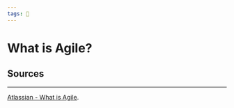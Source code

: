 ```yaml
---
tags: 👔
---
```


# What is Agile?

## Sources
---

[Atlassian - What is Agile](https://www.atlassian.com/agile).